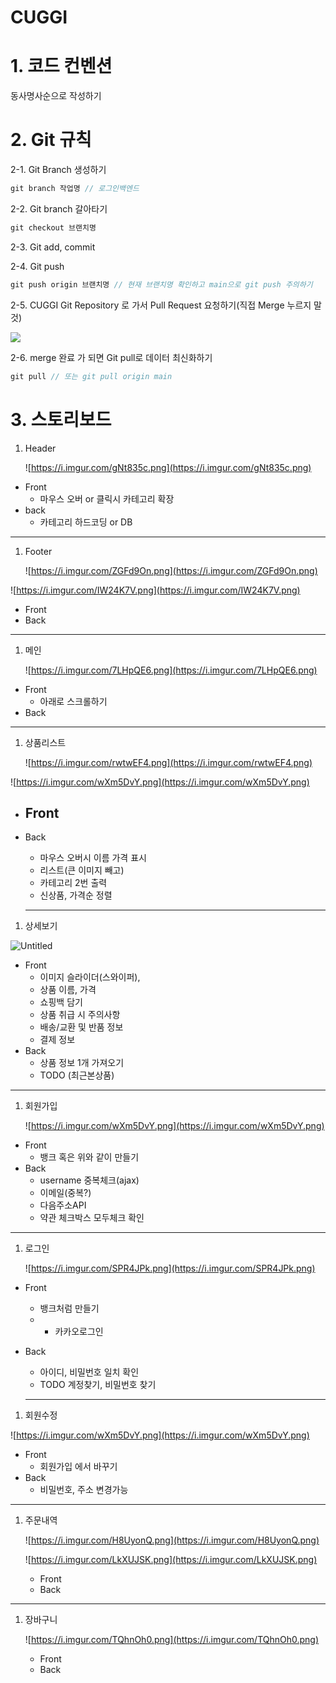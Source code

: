 # CUGGI

# 1. 코드 컨벤션

동사명사순으로 작성하기

# 2. Git 규칙

2-1. Git Branch 생성하기

```jsx
git branch 작업명 // 로그인백엔드
```

2-2. Git branch 갈아타기

```jsx
git checkout 브랜치명
```

2-3. Git add, commit

2-4. Git push

```jsx
git push origin 브랜치명 // 현재 브랜치명 확인하고 main으로 git push 주의하기
```

2-5. CUGGI Git Repository 로 가서 Pull Request 요청하기(직접 Merge 누르지 말 것)

![](https://i.imgur.com/SLsO3ag.png)



2-6. merge 완료 가 되면 Git pull로 데이터 최신화하기

```jsx
git pull // 또는 git pull origin main
```

# 3. 스토리보드

1. Header
    
    ![https://i.imgur.com/gNt835c.png](https://i.imgur.com/gNt835c.png)
    

- Front
    - 마우스 오버 or 클릭시 카테고리 확장
- back
    - 카테고리 하드코딩 or DB

---

1. Footer
    
    ![https://i.imgur.com/ZGFd9On.png](https://i.imgur.com/ZGFd9On.png)
    

![https://i.imgur.com/IW24K7V.png](https://i.imgur.com/IW24K7V.png)

- Front
- Back

---

1. 메인
    
    ![https://i.imgur.com/7LHpQE6.png](https://i.imgur.com/7LHpQE6.png)
    

- Front
    - 아래로 스크롤하기
- Back

---

1. 상품리스트
    
    ![https://i.imgur.com/rwtwEF4.png](https://i.imgur.com/rwtwEF4.png)
    

![https://i.imgur.com/wXm5DvY.png](https://i.imgur.com/wXm5DvY.png)

- ## Front
    
- Back
    
    - 마우스 오버시 이름 가격 표시
    - 리스트(큰 이미지 빼고)
    - 카테고리 2번 출력
    - 신상품, 가격순 정렬
    
    ---
    

1. 상세보기

![Untitled](https://prod-files-secure.s3.us-west-2.amazonaws.com/b5d3f539-6c79-4721-b792-3f3ff7c12c8c/4ecd9476-03ad-4fd5-b65b-236c9e0d4c2a/Untitled.png)

- Front
    - 이미지 슬라이더(스와이퍼),
    - 상품 이름, 가격
    - 쇼핑백 담기
    - 상품 취급 시 주의사항
    - 배송/교환 및 반품 정보
    - 결제 정보
- Back
    - 상품 정보 1개 가져오기
    - TODO (최근본상품)

---

1. 회원가입
    
    ![https://i.imgur.com/wXm5DvY.png](https://i.imgur.com/wXm5DvY.png)
    

- Front
    - 뱅크 혹은 위와 같이 만들기
- Back
    - username 중복체크(ajax)
    - 이메일(중복?)
    - 다음주소API
    - 약관 체크박스 모두체크 확인

---

1. 로그인
    
    ![https://i.imgur.com/SPR4JPk.png](https://i.imgur.com/SPR4JPk.png)
    

- Front
    
    - 뱅크처럼 만들기
    - - 카카오로그인
- Back
    
    - 아이디, 비밀번호 일치 확인
    - TODO 계정찾기, 비밀번호 찾기
    
    ---
    

1. 회원수정

![https://i.imgur.com/wXm5DvY.png](https://i.imgur.com/wXm5DvY.png)

- Front
    - 회원가입 에서 바꾸기
- Back
    - 비밀번호, 주소 변경가능

---

1. 주문내역
    
    ![https://i.imgur.com/H8UyonQ.png](https://i.imgur.com/H8UyonQ.png)
    
    ![https://i.imgur.com/LkXUJSK.png](https://i.imgur.com/LkXUJSK.png)
    
    - Front
    - Back

---

1. 장바구니
    
    ![https://i.imgur.com/TQhnOh0.png](https://i.imgur.com/TQhnOh0.png)
    
    - Front
    - Back